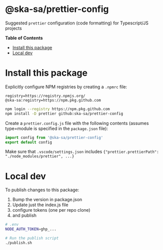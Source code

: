# @ska-sa/prettier-config

Suggested `prettier` configuration (code formatting) for Typescript/JS projects

<!-- START doctoc generated TOC please keep comment here to allow auto update -->
<!-- DON'T EDIT THIS SECTION, INSTEAD RE-RUN doctoc TO UPDATE -->

**Table of Contents**

- [Install this package](#install-this-package)
- [Local dev](#local-dev)

<!-- END doctoc generated TOC please keep comment here to allow auto update -->

# Install this package
Explicitly configure NPM registries by creating a `.npmrc` file:

```
registry=https://registry.npmjs.org/
@ska-sa:registry=https://npm.pkg.github.com
```

```sh
npm login --registry https://npm.pkg.github.com
npm install -D prettier github:ska-sa/prettier-config
```

Create a `prettier.config.js` file with the following contents (assumes type=module is specified in the `package.json` file):

```js
import config from '@ska-sa/prettier-config'
export default config
```

Make sure that `.vscode/settings.json` includes `{"prettier.prettierPath": "./node_modules/prettier", ...}`

# Local dev

To publish changes to this package:

1. Bump the version in package.json
2. Update just the index.js file
3. configure tokens (one per repo clone)
4. and publish

```sh
# .env
NODE_AUTH_TOKEN=ghp_...

# Run the publish script
./publish.sh
```
